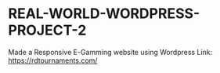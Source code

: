 # REAL-WORLD-WORDPRESS-PROJECT-2
Made a Responsive E-Gamming website using Wordpress
Link: 
    https://rdtournaments.com/
